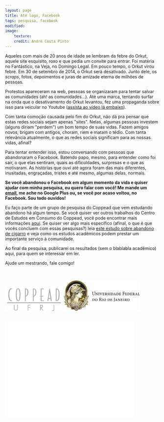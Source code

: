 ```yaml
---
layout: page
title: Até logo, Facebook
tags: pesquisa, facebook
modified:
image:
    texture:
    credit: André Costa Pinto
---
```


Aqueles com mais de 20 anos de idade se lembram da febre do Orkut, aquele site esquisito, roxo e que pedia um convite para entrar. Foi matéria no Fantástico, na Veja, no Domingo Legal. Em pouco tempo, o Orkut virou febre.
Em 30 de setembro de 2014, o Orkut será desativado. Junto dele, os _scraps_, fotos, depoimentos e juras de amizade eterna de milhões de pessoas.

Protestos apareceram na web, pessoas se organizaram para tentar salvar as comunidades (ah! as comunidades...). Até uma marca, tentando surfar na onda que o desativamento do Orkut levantou, fez uma propaganda sobre isso para veicular no Youtube ([assista ao vídeo lá embaixo](#video)).

Com tanta comoção causada pelo fim do Orkut, não dá pra pensar que estas redes sociais sejam apenas "sites". Nelas, algumas pessoas investem (alguns diriam "perdem") um bom tempo de suas vidas. Fazem amigos novos, brigam com antigos, choram, riem e matam o tédio. Com tanta relevância atualmente, o que as redes sociais significam para as nossas vidas, afinal? 

Para tentar entender isso, estou conversando com pessoas que abandonaram o Facebook. Batendo papo, mesmo, para entender como foi sair, o que elas sentiram, quais as dificuldades, surpresas e o que as motivaram. As histórias que ouvi até agora foram das mais diferentes, inusitadas, engraçadas, tristes e até mesmo, algumas delas, normais.

<b>Se você abandonou o Facebook em algum momento da vida e quiser ajudar com minha pesquisa, eu quero falar com você! Me mande um [email](mailto:andre@costapinto.org), me ache no Google Plus ou, se você por acaso voltou, no Facebook. Sou todo ouvidos!</b>

Eu faço parte de um grupo de pesquisa do Coppead que vem estudando abandono há algum tempo. Se você quiser ver outros trabalhos do Centro de Estudos em Consumo do Coppead, você pode encontrar mais informações [aqui](http://www.coppead.ufrj.br/pt-br/docentes-e-pesquisa/centros-de-estudos/consumo/). Se quiser ver algo mais específico (afinal, o que é que vocês concluem com essas pesquisas?) leia [este estudo sobre abandono de cigarro](http://www.anpad.org.br/admin/pdf/MKT2447.pdf) e veja como os estudos acadêmicos podem prestar um importante serviço à comunidade. 

Ao final da pesquisa, publicarei os resultados (sem o blablabla acadêmico) aqui, para quem se interessar em ler.

Ajude um mestrando, fale comigo!

<br><br>
<a href="http://www.coppead.ufrj.br"><img src="/images/pesquisa/logo_coppead.png" style="height: 80px"></a>
<a href="http://www.ufrj.br"><img src="/images/pesquisa/logo_ufrj.png" style="height: 100px"></a>
<br><br>
<a name="video"></a>

<iframe width="420" height="315" src="//www.youtube.com/embed/TuZgVv20ec0" frameborder="0" allowfullscreen></iframe>
